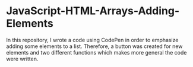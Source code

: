 # JavaScript-HTML-Arrays-Adding-Elements
In this repository, I wrote a code using CodePen in order to emphasize adding some elements to a list. Therefore, a button was created for new elements and two different functions which makes more general the code were written.
